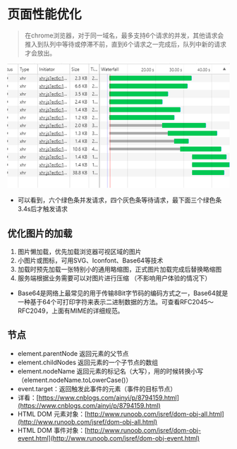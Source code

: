 # 页面性能优化

> 在chrome浏览器，对于同一域名，最多支持6个请求的并发，其他请求会推入到队列中等待或停滞不前，直到6个请求之一完成后，队列中新的请求才会放出。

![](https://github.com/Krryxa/WORK-LEARNING/blob/master/images/p_5.jpg)
- 可以看到，六个绿色条并发请求，四个灰色条等待请求，最下面三个绿色条3.4s后才触发请求

## 优化图片的加载

1. 图片懒加载，优先加载浏览器可视区域的图片
2. 小图片或图标，可用SVG、Iconfont、Base64等技术
3. 加载时预先加载一张特别小的通用略缩图，正式图片加载完成后替换略缩图
4. 服务端根据业务需要可以对图片进行压缩 （不影响用户体验的情况下）

- Base64是网络上最常见的用于传输8Bit字节码的编码方式之一，Base64就是一种基于64个可打印字符来表示二进制数据的方法。可查看RFC2045～RFC2049，上面有MIME的详细规范。


## 节点
- element.parentNode	返回元素的父节点
- element.childNodes    返回元素的一个子节点的数组
- element.nodeName	返回元素的标记名（大写），用的时候转换小写（element.nodeName.toLowerCase()）
- event.target：返回触发此事件的元素（事件的目标节点）
- 详看：[https://www.cnblogs.com/ainyi/p/8794159.html](https://www.cnblogs.com/ainyi/p/8794159.html)
- HTML DOM 元素对象：[http://www.runoob.com/jsref/dom-obj-all.html](http://www.runoob.com/jsref/dom-obj-all.html)
- HTML DOM 事件对象：[http://www.runoob.com/jsref/dom-obj-event.html](http://www.runoob.com/jsref/dom-obj-event.html)